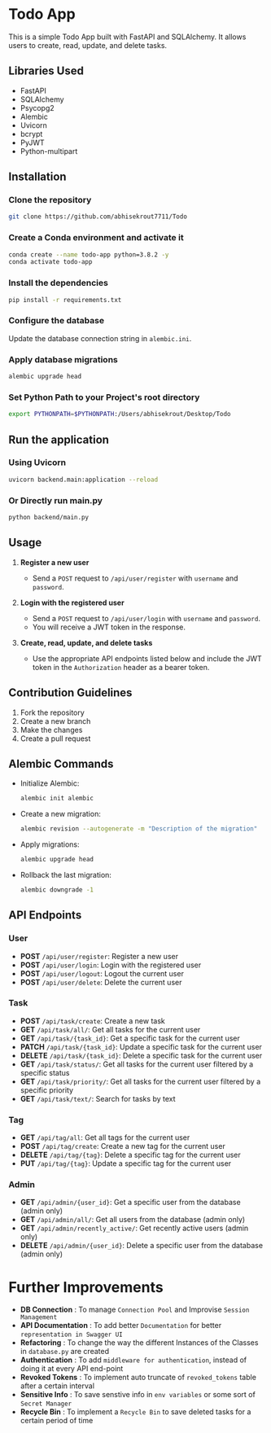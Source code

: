 # Todo App
This is a simple Todo App built with FastAPI and SQLAlchemy. It allows users to create, read, update, and delete tasks.

## Libraries Used
- FastAPI
- SQLAlchemy
- Psycopg2
- Alembic
- Uvicorn
- bcrypt
- PyJWT
- Python-multipart

## Installation

### Clone the repository
```bash
git clone https://github.com/abhisekrout7711/Todo
```

### Create a Conda environment and activate it
```bash
conda create --name todo-app python=3.8.2 -y
conda activate todo-app
```

### Install the dependencies
```bash
pip install -r requirements.txt
```

### Configure the database
Update the database connection string in `alembic.ini`.

### Apply database migrations
```bash
alembic upgrade head
```

### Set Python Path to your Project's root directory
```bash
export PYTHONPATH=$PYTHONPATH:/Users/abhisekrout/Desktop/Todo
```

## Run the application 
### Using Uvicorn
```bash
uvicorn backend.main:application --reload
```
### Or Directly run main.py
```bash
python backend/main.py
```

## Usage

1. **Register a new user**
   - Send a `POST` request to `/api/user/register` with `username` and `password`.

2. **Login with the registered user**
   - Send a `POST` request to `/api/user/login` with `username` and `password`.
   - You will receive a JWT token in the response.

3. **Create, read, update, and delete tasks**
   - Use the appropriate API endpoints listed below and include the JWT token in the `Authorization` header as a bearer token.

## Contribution Guidelines

1. Fork the repository
2. Create a new branch
3. Make the changes
4. Create a pull request

## Alembic Commands
- Initialize Alembic:
  ```bash
  alembic init alembic
  ```
- Create a new migration:
  ```bash
  alembic revision --autogenerate -m "Description of the migration"
  ```
- Apply migrations:
  ```bash
  alembic upgrade head
  ```
- Rollback the last migration:
  ```bash
  alembic downgrade -1
  ```

## API Endpoints

### User
- **POST** `/api/user/register`: Register a new user
- **POST** `/api/user/login`: Login with the registered user
- **POST** `/api/user/logout`: Logout the current user
- **POST** `/api/user/delete`: Delete the current user

### Task
- **POST** `/api/task/create`: Create a new task
- **GET** `/api/task/all/`: Get all tasks for the current user
- **GET** `/api/task/{task_id}`: Get a specific task for the current user
- **PATCH** `/api/task/{task_id}`: Update a specific task for the current user
- **DELETE** `/api/task/{task_id}`: Delete a specific task for the current user
- **GET** `/api/task/status/`: Get all tasks for the current user filtered by a specific status
- **GET** `/api/task/priority/`: Get all tasks for the current user filtered by a specific priority
- **GET** `/api/task/text/`: Search for tasks by text

### Tag
- **GET** `/api/tag/all`: Get all tags for the current user
- **POST** `/api/tag/create`: Create a new tag for the current user
- **DELETE** `/api/tag/{tag}`: Delete a specific tag for the current user
- **PUT** `/api/tag/{tag}`: Update a specific tag for the current user

### Admin
- **GET** `/api/admin/{user_id}`: Get a specific user from the database (admin only)
- **GET** `/api/admin/all/`: Get all users from the database (admin only)
- **GET** `/api/admin/recently_active/`: Get recently active users (admin only)
- **DELETE** `/api/admin/{user_id}`: Delete a specific user from the database (admin only)


# Further Improvements
- **DB Connection**  : To manage `Connection Pool` and Improvise `Session Management`
- **API Documentation** : To add better `Documentation` for better `representation in Swagger UI`
- **Refactoring** : To change the way the different Instances of the Classes in `database.py` are created
- **Authentication** : To add `middleware for authentication`, instead of doing it at every API end-point
- **Revoked Tokens** : To implement auto truncate of `revoked_tokens` table after a certain interval
- **Sensitive Info** : To save senstive info in `env variables` or some sort of `Secret Manager`
- **Recycle Bin** : To implement a `Recycle Bin` to save deleted tasks for a certain period of time
